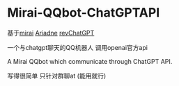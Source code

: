 # Mirai-QQbot-ChatGPTAPI

基于[mirai](https://github.com/mamoe/mirai) [Ariadne](https://github.com/GraiaProject/Ariadne) [revChatGPT](https://github.com/acheong08/ChatGPT)

一个与chatgpt聊天的QQ机器人 调用openai官方api


A Mirai QQbot which communicate through ChatGPT API.

写得很简单 只针对群聊at (能用就行)


